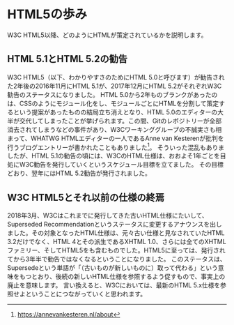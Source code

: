 <!-- ch1-5.txt (4ページ、3000～4600字想定) -->
<!-- W3C HTML5の廃止 -->
# HTML5の歩み
W3C HTML5以降、どのようにHTMLが策定されているかを説明します。

## HTML 5.1とHTML 5.2の勧告
W3C HTML5（以下、わかりやすさのためにHTML 5.0と呼びます）が勧告された2年後の2016年11月にHTML 5.1が、2017年12月にHTML 5.2がそれぞれW3C勧告のステータスになりました。
HTML 5.0から2年ものブランクがあったのは、CSSのようにモジュール化をし、モジュールごとにHTMLを分割して策定するという提案があったものの結局立ち消えとなり、HTML 5.0のエディターの大半が交代してしまったことが挙げられます。この間、Gitのレポジトリーが全部消去されてしまうなどの事件があり、W3Cワーキンググループの不誠実さも相まって、WHATWG HTMLエディターの一人であるAnne van Kesterenが批判を行うブログエントリーが書かれたこともありました[^1]。
そういった混乱もありましたが、HTML 5.1の勧告の頃には、W3CのHTML仕様は、おおよそ1年ごとを目処にW3C勧告を発行していくというスケジュール目標を立てました。
その目標どおり、翌年にはHTML 5.2勧告が発行されました。
[^1]: https://annevankesteren.nl/about

## W3C HTML5とそれ以前の仕様の終焉
2018年3月、W3Cはこれまでに発行してきた古いHTML仕様にたいして、Superseded Recommendationというステータスに変更するアナウンスを出しました。その対象となったHTML仕様は、元々古い仕様と見なされていたHTML 3.2だけでなく、HTML 4とその派生であるXHTML 1.0、さらには全てのXHTMLファミリー、そしてHTML5をも含むものでした。HTML5に至っては、発行されてから3年半で勧告ではなくなるということになりました。
このステータスは、Supersedeという単語が「（古いものが新しいものに）取って代わる」という意味をもつとおり、後続の新しいHTML仕様を参照するよう促すもので、事実上の廃止を意味します。
言い換えると、W3Cにおいては、最新のHTML 5.x仕様を参照せよということにつながっていくと思われます。





